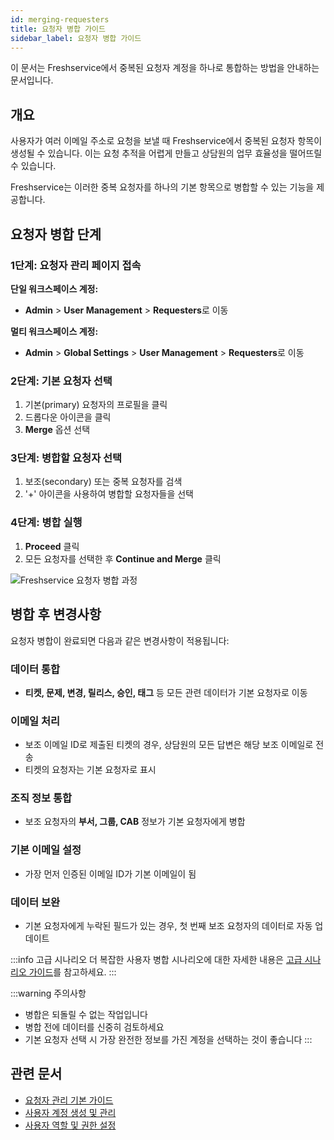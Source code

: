 ```yaml
---
id: merging-requesters
title: 요청자 병합 가이드
sidebar_label: 요청자 병합 가이드
---
```


<div className="subtitle">
  이 문서는 Freshservice에서 중복된 요청자 계정을 하나로 통합하는 방법을 안내하는 문서입니다.
</div>

## 개요

사용자가 여러 이메일 주소로 요청을 보낼 때 Freshservice에서 중복된 요청자 항목이 생성될 수 있습니다. 이는 요청 추적을 어렵게 만들고 상담원의 업무 효율성을 떨어뜨릴 수 있습니다. 

Freshservice는 이러한 중복 요청자를 하나의 기본 항목으로 병합할 수 있는 기능을 제공합니다.

## 요청자 병합 단계

### 1단계: 요청자 관리 페이지 접속

**단일 워크스페이스 계정:**
- **Admin** > **User Management** > **Requesters**로 이동

**멀티 워크스페이스 계정:**
- **Admin** > **Global Settings** > **User Management** > **Requesters**로 이동

### 2단계: 기본 요청자 선택

1. 기본(primary) 요청자의 프로필을 클릭
2. 드롭다운 아이콘을 클릭
3. **Merge** 옵션 선택

### 3단계: 병합할 요청자 선택

1. 보조(secondary) 또는 중복 요청자를 검색
2. '+' 아이콘을 사용하여 병합할 요청자들을 선택

### 4단계: 병합 실행

1. **Proceed** 클릭
2. 모든 요청자를 선택한 후 **Continue and Merge** 클릭

![Freshservice 요청자 병합 과정](https://s3.amazonaws.com/cdn.freshdesk.com/data/helpdesk/attachments/production/50008082343/original/NCwO78o4BTLdPwF58hS9IcRNMli4ieGiqQ.gif?1681213336)

## 병합 후 변경사항

요청자 병합이 완료되면 다음과 같은 변경사항이 적용됩니다:

### 데이터 통합
- **티켓, 문제, 변경, 릴리스, 승인, 태그** 등 모든 관련 데이터가 기본 요청자로 이동

### 이메일 처리
- 보조 이메일 ID로 제출된 티켓의 경우, 상담원의 모든 답변은 해당 보조 이메일로 전송
- 티켓의 요청자는 기본 요청자로 표시

### 조직 정보 통합
- 보조 요청자의 **부서, 그룹, CAB** 정보가 기본 요청자에게 병합

### 기본 이메일 설정
- 가장 먼저 인증된 이메일 ID가 기본 이메일이 됨

### 데이터 보완
- 기본 요청자에게 누락된 필드가 있는 경우, 첫 번째 보조 요청자의 데이터로 자동 업데이트

:::info 고급 시나리오
더 복잡한 사용자 병합 시나리오에 대한 자세한 내용은 [고급 시나리오 가이드](https://support.freshservice.com/support/solutions/articles/50000010164-merging-users-in-freshservice-advanced-scenarios-)를 참고하세요.
:::

:::warning 주의사항
- 병합은 되돌릴 수 없는 작업입니다
- 병합 전에 데이터를 신중히 검토하세요
- 기본 요청자 선택 시 가장 완전한 정보를 가진 계정을 선택하는 것이 좋습니다
:::

## 관련 문서

- [요청자 관리 기본 가이드](../user-management)
- [사용자 계정 생성 및 관리](./creating-users)
- [사용자 역할 및 권한 설정](./user-roles-permissions)
